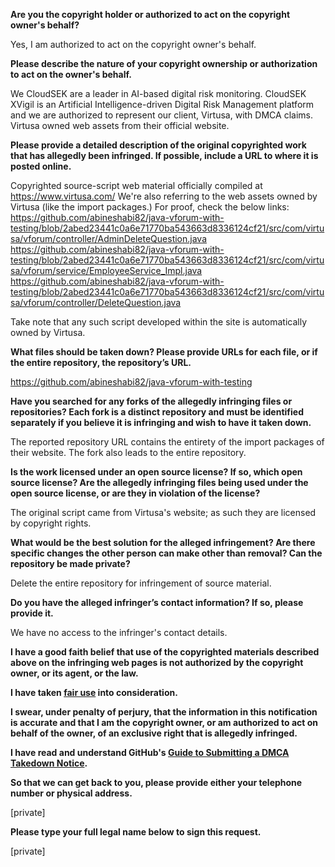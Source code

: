 **Are you the copyright holder or authorized to act on the copyright owner's behalf?**

Yes, I am authorized to act on the copyright owner's behalf.

**Please describe the nature of your copyright ownership or authorization to act on the owner's behalf.**

We CloudSEK are a leader in AI-based digital risk monitoring. CloudSEK XVigil is an Artificial Intelligence-driven Digital Risk Management platform and we are authorized to represent our client, Virtusa, with DMCA claims. Virtusa owned web assets from their official website.

**Please provide a detailed description of the original copyrighted work that has allegedly been infringed. If possible, include a URL to where it is posted online.**

Copyrighted source-script web material officially compiled at https://www.virtusa.com/
We're also referring to the web assets owned by Virtusa (like the import packages.) For proof, check the below links:  
https://github.com/abineshabi82/java-vforum-with-testing/blob/2abed23441c0a6e71770ba543663d8336124cf21/src/com/virtusa/vforum/controller/AdminDeleteQuestion.java  
https://github.com/abineshabi82/java-vforum-with-testing/blob/2abed23441c0a6e71770ba543663d8336124cf21/src/com/virtusa/vforum/service/EmployeeService_Impl.java  
https://github.com/abineshabi82/java-vforum-with-testing/blob/2abed23441c0a6e71770ba543663d8336124cf21/src/com/virtusa/vforum/controller/DeleteQuestion.java

Take note that any such script developed within the site is automatically owned by Virtusa.

**What files should be taken down? Please provide URLs for each file, or if the entire repository, the repository’s URL.**

https://github.com/abineshabi82/java-vforum-with-testing

**Have you searched for any forks of the allegedly infringing files or repositories? Each fork is a distinct repository and must be identified separately if you believe it is infringing and wish to have it taken down.**

The reported repository URL contains the entirety of the import packages of their website. The fork also leads to the entire repository.

**Is the work licensed under an open source license? If so, which open source license? Are the allegedly infringing files being used under the open source license, or are they in violation of the license?**

The original script came from Virtusa's website; as such they are licensed by copyright rights.

**What would be the best solution for the alleged infringement? Are there specific changes the other person can make other than removal? Can the repository be made private?**

Delete the entire repository for infringement of source material.

**Do you have the alleged infringer’s contact information? If so, please provide it.**

We have no access to the infringer's contact details.

**I have a good faith belief that use of the copyrighted materials described above on the infringing web pages is not authorized by the copyright owner, or its agent, or the law.**

**I have taken <a href="https://www.lumendatabase.org/topics/22">fair use</a> into consideration.**

**I swear, under penalty of perjury, that the information in this notification is accurate and that I am the copyright owner, or am authorized to act on behalf of the owner, of an exclusive right that is allegedly infringed.**

**I have read and understand GitHub's <a href="https://docs.github.com/articles/guide-to-submitting-a-dmca-takedown-notice/">Guide to Submitting a DMCA Takedown Notice</a>.**

**So that we can get back to you, please provide either your telephone number or physical address.**

[private]

**Please type your full legal name below to sign this request.**

[private]
